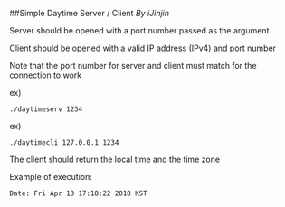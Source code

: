 ##Simple Daytime Server / Client
*By iJinjin <Youngjin Jin>*

Server should be opened with a port number passed as the argument

Client should be opened with a valid IP address (IPv4) and port number

Note that the port number for server and client must match for the connection to work

ex)
```
./daytimeserv 1234
```

ex)
```
./daytimecli 127.0.0.1 1234
```

The client should return the local time and the time zone

Example of execution:
```
Date: Fri Apr 13 17:18:22 2018 KST
```

